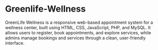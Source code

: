# Greenlife-Wellness
GreenLife Wellness is a responsive web-based appointment system for a wellness center, built using HTML, CSS, JavaScript, PHP, and MySQL. It allows users to register, book appointments, and explore services, while admins manage bookings and services through a clean, user-friendly interface.
